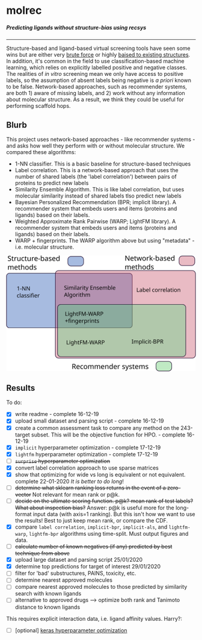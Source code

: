 # molrec
##### Predicting ligands without structure-bias using recsys
---

Structure-based and ligand-based virtual screening tools have seen some wins but are either very [brute force](https://www.nature.com/articles/s41586-019-0917-9) or highly [baised to existing structures](https://pubs.acs.org/doi/10.1021/acs.jcim.7b00403). In addition, it's common in the field to use classification-based machine learning, which relies on explicitly labelled positive and negative classes. The realities of _in vitro_ screening mean we only have access to positive labels, so the assumption of absent labels being negative is _a priori_ known to be false. Network-based approaches, such as recommender systems, are both 1) aware of missing labels, and 2) work without any information about molecular structure. As a result, we think they could be useful for performing scaffold hops.

## Blurb

This project uses network-based approaches - like recommender systems - and asks how well they perform with or without molecular structure. We compared these algorithms:

- 1-NN classifier. This is a basic baseline for structure-based techniques
- Label correlation. This is a network-based approach that uses the number of shared labels (the 'label correlation') between pairs of proteins to predict new labels
- Similarity Ensemble Algorithm. This is like label correlation, but uses molecular similarity instead of shared labels tlso predict new labels
- Bayesian Personalized Recommendation (BPR; implicit library). A recommender system that embeds users and items (proteins and ligands) based on their labels.
- Weighted Approximate Rank Pairwise (WARP; LightFM library). A recommender system that embeds users and items (proteins and ligands) based on their labels.
- WARP + fingerprints. The WARP algorithm above but using "metadata" - i.e. molecular structure.

![algosummary](./algorithms2.svg)



## Results


To do:
- [x] write readme - complete 16-12-19
- [x] upload small dataset and parsing script - complete 16-12-19
- [x] create a common assessment task to compare any method on the 243-target subset. This will be the objective function for HPO. - complete 16-12-19
- [x] `implicit` hyperparameter optimization - complete 17-12-19
- [x] `lightfm` hyperparameter optimization - complete 17-12-19
- [ ] ~~`surprise` hyperparameter optimization~~
- [x] convert label correlation approach to use sparse matrices
- [x] show that optimizing for wide vs long is equivalent or not equivalent. complete 22-01-2020
  _It is better to do long_!
- [ ] ~~determine what sklearn ranking loss returns in the event of a zero-vector~~ Not relevant for mean rank or p@k. 
- [ ] ~~decide on the ultimate scoring function. p@k? mean rank of test labels? What about inspection bias?~~ Answer: p@k is useful more for the long-format input data (with axis=1 ranking). But this isn't how we want to use the results! Best to just keep mean rank, or compare the CDF. 
- [x] compare `label correlation`, `implicit-bpr`, `implicit-als`, and `lightfm-warp`, `lightfm-bpr` algorithms using time-split. Must output figures and data.
- [ ] ~~calculate number of known negatives (if any) predicted by best technique from above~~
- [x] upload large dataset and parsing script 25/01/2020
- [x] determine top predictions for target of interest 29/01/2020
- [ ] filter for 'bad' substructures, PAINS, toxicity, etc.
- [ ] determine nearest approved molecules
- [ ] compare nearest approved molecules to those predicted by similarity search with known ligands
- [ ] alternative to approved drugs --> optimize both rank and Tanimoto distance to known ligands

This requires explicit interaction data, i.e. ligand affinity values. Harry?:
- [ ] [optional] [keras hyperparameter optimization](https://www.onceupondata.com/2019/02/10/nn-collaborative-filtering/)

